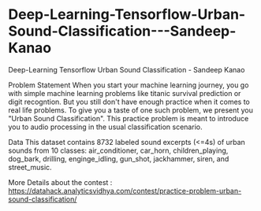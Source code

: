 # Deep-Learning-Tensorflow-Urban-Sound-Classification---Sandeep-Kanao
Deep-Learning Tensorflow Urban Sound Classification - Sandeep Kanao


Problem Statement When you start your machine learning journey, you go with simple machine learning problems like titanic survival prediction or digit recogntion. But you still don't have enough practice when it comes to real life problems. To give you a taste of one such problem, we present you "Urban Sound Classification". This practice problem is meant to introduce you to audio processing in the usual classification scenario.

Data This dataset contains 8732 labeled sound excerpts (<=4s) of urban sounds from 10 classes: air_conditioner, car_horn, children_playing, dog_bark, drilling, enginge_idling, gun_shot, jackhammer, siren, and street_music.

More Details about the contest : https://datahack.analyticsvidhya.com/contest/practice-problem-urban-sound-classification/
